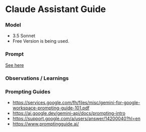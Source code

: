 # Claude Assistant Guide

### Model 
- 3.5 Sonnet
- Free Version is being used.

### Prompt
[See here](./prompt.md)

### Observations / Learnings


### Prompting Guides
- https://services.google.com/fh/files/misc/gemini-for-google-workspace-prompting-guide-101.pdf
- https://ai.google.dev/gemini-api/docs/prompting-intro
- https://support.google.com/a/users/answer/14200040?hl=en
- https://www.promptingguide.ai/
